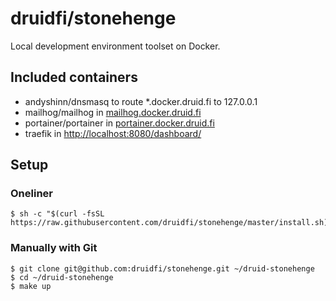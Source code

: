 # druidfi/stonehenge

Local development environment toolset on Docker.

## Included containers

- andyshinn/dnsmasq to route *.docker.druid.fi to 127.0.0.1
- mailhog/mailhog in [mailhog.docker.druid.fi](mailhog.docker.druid.fi)
- portainer/portainer in [portainer.docker.druid.fi](portainer.docker.druid.fi)
- traefik in [http://localhost:8080/dashboard/](http://localhost:8080/dashboard/)

## Setup

### Oneliner

```
$ sh -c "$(curl -fsSL https://raw.githubusercontent.com/druidfi/stonehenge/master/install.sh)"
```

### Manually with Git

```
$ git clone git@github.com:druidfi/stonehenge.git ~/druid-stonehenge
$ cd ~/druid-stonehenge
$ make up
```
